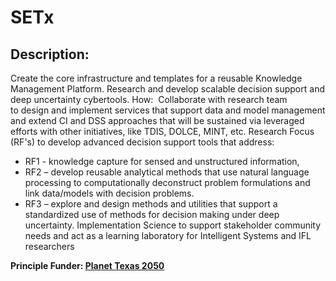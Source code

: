 # SETx

## Description: 
Create the core infrastructure and templates for a reusable Knowledge Management Platform. Research and develop scalable decision support and deep uncertainty cybertools.
How: 
Collaborate with research team to design and implement services that support data and model management and extend CI and DSS approaches that will be sustained via leveraged efforts with other initiatives, like TDIS, DOLCE, MINT, etc.
Research Focus (RF's) to develop advanced decision support tools that address:
* RF1 - knowledge capture for sensed and unstructured information, 
* RF2 – develop reusable analytical methods that use natural language processing to computationally deconstruct problem formulations and link data/models with decision problems.
* RF3 – explore and design methods and utilities that support a standardized use of methods for decision making under deep uncertainty.
Implementation Science to support stakeholder community needs and act as a learning laboratory for Intelligent Systems and IFL researchers

**Principle Funder: [Planet Texas 2050](https://bridgingbarriers.utexas.edu/planet-texas-2050)**
